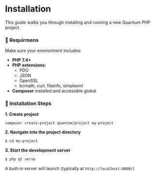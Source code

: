 # Installation
This guide walks you through installing and running a new Quantum PHP project.

### 🔧 Requirmens

Make sure your environment includes:

* **PHP 7.4+**
* **PHP extensions**:
  * PDO
  * JSON
  * OpenSSL
  * bcmath, curl, fileinfo, simplexml
* **Composer** installed and accessible global

### 🚀 Installation Steps

**1. Create project**

```bash
composer create-project quantum/project my-project
```

**2. Navigate into the project directory**

```bash
$ cd my-project
```

**3. Start the development server**

```bash
$ php qt serve
```

A built-in server will launch (typically at `http://localhost:8000/`)
